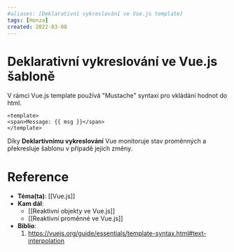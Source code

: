 ```yaml
---
#aliases: [Deklarativní vykreslování ve Vue.js template]
tags: [Honza]
created: 2022-03-08
---
```


# Deklarativní vykreslování ve Vue.js šabloně
V rámci Vue.js template používá "Mustache" syntaxi pro vkládání hodnot do html.

```vue
<template>
<span>Message: {{ msg }}</span>
</template>
```

Díky **Deklartivnímu vykreslování** Vue monitoruje stav proměnných a překresluje šablonu v případě jejich změny.

# Reference
- **Téma(ta)**: [[Vue.js]]
- **Kam dál**: 
	- [[Reaktivní objekty ve Vue.js]]
	- [[Reaktivní proměnné ve Vue.js]]
- **Biblio**:
	1. https://vuejs.org/guide/essentials/template-syntax.html#text-interpolation